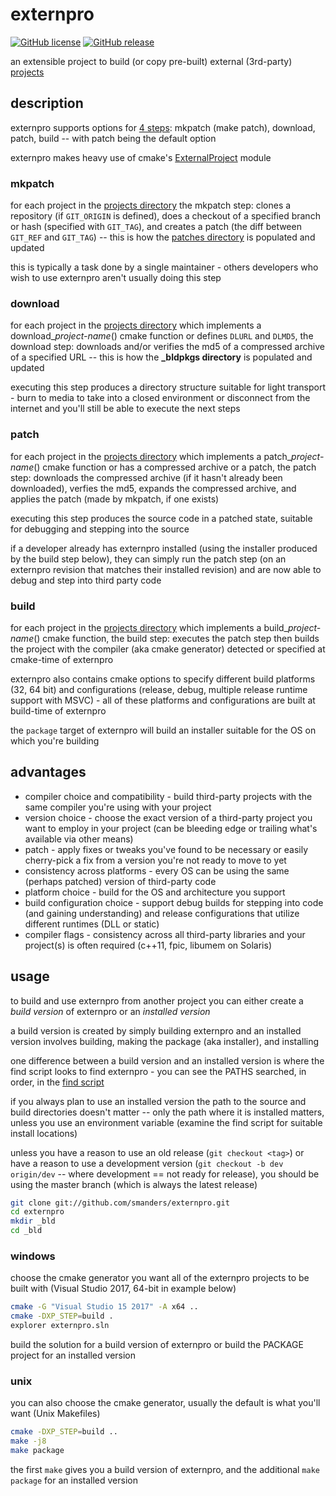 # externpro

[![GitHub license](https://img.shields.io/github/license/smanders/externpro.svg)](https://github.com/smanders/externpro) [![GitHub release](https://img.shields.io/github/release/smanders/externpro.svg)](https://github.com/smanders/externpro)

an extensible project to build (or copy pre-built) external (3rd-party) [projects](projects/README.md)

## description

externpro supports options for [4 steps](https://github.com/smanders/externpro/blob/15.10.2/modules/macpro.cmake#L67-L72): mkpatch (make patch), download, patch, build -- with patch being the default option

externpro makes heavy use of cmake's [ExternalProject](http://www.kitware.com/media/html/BuildingExternalProjectsWithCMake2.8.html) module

### mkpatch

for each project in the [projects directory](projects) the mkpatch step: clones a repository (if `GIT_ORIGIN` is defined), does a checkout of a specified branch or hash (specified with `GIT_TAG`), and creates a patch (the diff between `GIT_REF` and `GIT_TAG`) -- this is how the [patches directory](patches) is populated and updated

this is typically a task done by a single maintainer - others developers who wish to use externpro aren't usually doing this step

### download

for each project in the [projects directory](projects) which implements a download_*project-name*() cmake function or defines `DLURL` and `DLMD5`, the download step: downloads and/or verifies the md5 of a compressed archive of a specified URL -- this is how the **_bldpkgs directory** is populated and updated

executing this step produces a directory structure suitable for light transport - burn to media to take into a closed environment or disconnect from the internet and you'll still be able to execute the next steps

### patch

for each project in the [projects directory](projects) which implements a patch_*project-name*() cmake function or has a compressed archive or a patch, the patch step: downloads the compressed archive (if it hasn't already been downloaded), verfies the md5, expands the compressed archive, and applies the patch (made by mkpatch, if one exists)

executing this step produces the source code in a patched state, suitable for debugging and stepping into the source

if a developer already has externpro installed (using the installer produced by the build step below), they can simply run the patch step (on an externpro revision that matches their installed revision) and are now able to debug and step into third party code

### build

for each project in the [projects directory](projects) which implements a build_*project-name*() cmake function, the build step: executes the patch step then builds the project with the compiler (aka cmake generator) detected or specified at cmake-time of externpro

externpro also contains cmake options to specify different build platforms (32, 64 bit) and configurations (release, debug, multiple release runtime support with MSVC) - all of these platforms and configurations are built at build-time of externpro

the `package` target of externpro will build an installer suitable for the OS on which you're building

## advantages

* compiler choice and compatibility - build third-party projects with the same compiler you're using with your project
* version choice - choose the exact version of a third-party project you want to employ in your project (can be bleeding edge or trailing what's available via other means)
* patch - apply fixes or tweaks you've found to be necessary or easily cherry-pick a fix from a version you're not ready to move to yet
* consistency across platforms - every OS can be using the same (perhaps patched) version of third-party code
* platform choice - build for the OS and architecture you support
* build configuration choice - support debug builds for stepping into code (and gaining understanding) and release configurations that utilize different runtimes (DLL or static)
* compiler flags - consistency across all third-party libraries and your project(s) is often required (c++11, fpic, libumem on Solaris)

## usage

to build and use externpro from another project you can either create a *build version* of externpro or an *installed version*

a build version is created by simply building externpro and an installed version involves building, making the package (aka installer), and installing

one difference between a build version and an installed version is where the find script looks to find externpro - you can see the PATHS searched, in order, in the [find script](https://github.com/smanders/externpro/blob/20.10.1/modules/Findscript.cmake.in#L80-L88)

if you always plan to use an installed version the path to the source and build directories doesn't matter -- only the path where it is installed matters, unless you use an environment variable (examine the find script for suitable install locations)

unless you have a reason to use an old release (`git checkout <tag>`) or have a reason to use a development version (`git checkout -b dev origin/dev` -- where development == not ready for release), you should be using the master branch (which is always the latest release)

```bash
git clone git://github.com/smanders/externpro.git
cd externpro
mkdir _bld
cd _bld
```

### windows

choose the cmake generator you want all of the externpro projects to be built with (Visual Studio 2017, 64-bit in example below)

```bash
cmake -G "Visual Studio 15 2017" -A x64 ..
cmake -DXP_STEP=build .
explorer externpro.sln
```

build the solution for a build version of externpro or build the PACKAGE project for an installed version

### unix

you can also choose the cmake generator, usually the default is what you'll want (Unix Makefiles)

```bash
cmake -DXP_STEP=build ..
make -j8
make package
```

the first `make` gives you a build version of externpro, and the additional `make package` for an installed version
